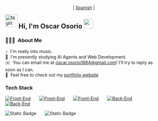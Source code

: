 <p align="center">
  | <a href="https://github.com/OsOsorioP/OsOsorioP/blob/main/README.md" target="_blank">Spanish</a> |
</p>

<img alt="Night Coding" src="./assets/Hand%20Wave.gif" width='40' align="left"/><h2>Hi, I'm Oscar Osorio <img src="https://raw.githubusercontent.com/MartinHeinz/MartinHeinz/master/wave.gif" width="30px"></h2>

### 👨🏻‍💻 &nbsp;About Me
🎶 &nbsp;I'm really into music.\
🤖 &nbsp;I'm presently studying AI Agents and Web Development.\
✉️ &nbsp;You can email me at oscar.osorio1884@gmail.com! I'll try to reply as soon as I can.\
📄 &nbsp;Feel free to check out my <a href="https://oscarosorio-dev.vercel.app" target="_blank">portfolio website</a>
<br/>

### Tech Stack
 
[![Front-End](https://skillicons.dev/icons?i=ts,py)](https://skillicons.dev) &nbsp;&nbsp;&nbsp;&nbsp;&nbsp; 
[![Front-End](https://skillicons.dev/icons?i=react,nextjs)](https://skillicons.dev) &nbsp;&nbsp;&nbsp;&nbsp;&nbsp; 
[![Front-End](https://skillicons.dev/icons?i=tailwind,pnpm)](https://skillicons.dev) &nbsp;&nbsp;&nbsp;&nbsp;&nbsp; 
[![Back-End](https://skillicons.dev/icons?i=fastapi,nestjs)](https://skillicons.dev) &nbsp;&nbsp;&nbsp;&nbsp;&nbsp;
[![Back-End](https://skillicons.dev/icons?i=mongodb,postgres)](https://skillicons.dev) &nbsp;&nbsp;&nbsp;&nbsp;&nbsp; 

![Static Badge](https://img.shields.io/badge/LangChain-black?style=flat-square&logo=langchain&logoColor=white&logoSize=auto) &nbsp;&nbsp;&nbsp;&nbsp;&nbsp;
![Static Badge](https://img.shields.io/badge/LangGraph-black?style=flat-square&logo=langgraph&logoColor=white&logoSize=auto) &nbsp;&nbsp;&nbsp;&nbsp;&nbsp;
